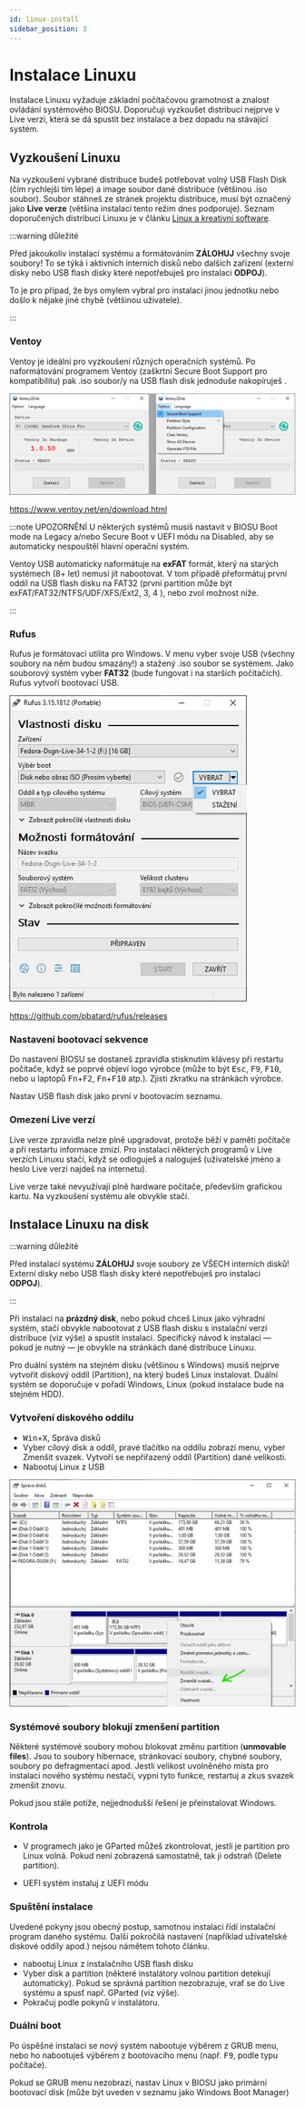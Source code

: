 ```yaml
---
id: linux-install
sidebar_position: 3
---
```


# Instalace Linuxu

Instalace Linuxu vyžaduje základní počítačovou gramotnost a znalost ovládání systémového BIOSU. Doporučuji vyzkoušet distribuci nejprve v Live verzi, která se dá spustit bez instalace a bez dopadu na stávající systém.

## Vyzkoušení Linuxu
Na vyzkoušení vybrané distribuce budeš potřebovat volný USB Flash Disk (čím rychlejší tím lépe) a image soubor dané distribuce (většinou .iso soubor). Soubor stáhneš ze stránek projektu distribuce, musí být označený jako **Live verze** (většina instalací tento režim dnes podporuje). Seznam doporučených distribucí Linuxu je v článku [Linux a kreativní software](linux-distro).

:::warning důležité

Před jakoukoliv instalací systému a formátováním **ZÁLOHUJ** všechny svoje soubory! To se týká i aktivních interních disků nebo dalších zařízení (externí disky nebo USB flash disky které nepotřebuješ pro instalaci **ODPOJ**).

To je pro případ, že bys omylem vybral pro instalaci jinou jednotku nebo došlo k nějaké jiné chybě (většinou uživatele).

:::

### Ventoy

Ventoy je ideální pro vyzkoušení různých operačních systémů. Po naformátování programem Ventoy (zaškrtni Secure Boot Support pro kompatibilitu) pak .iso soubor/y na USB flash disk jednoduše nakopíruješ .

![image](../img/ventoy-da.jpg)

https://www.ventoy.net/en/download.html

:::note UPOZORNĚNÍ
U některých systémů musíš nastavit v BIOSU Boot mode na Legacy a/nebo Secure Boot v UEFI módu na Disabled, aby se automaticky nespouštěl hlavní operační systém.

Ventoy USB automaticky naformátuje na **exFAT** formát, který na starých systémech (8+ let) nemusí jít nabootovat. V tom případě přeformátuj první oddíl na USB flash disku na FAT32 (první partition může být exFAT/FAT32/NTFS/UDF/XFS/Ext2, 3, 4 ), nebo zvol možnost níže.

:::
### Rufus

Rufus je formátovací utilita pro Windows. V menu vyber svoje USB (všechny soubory na něm budou smazány!) a stažený .iso soubor se systémem. Jako souborový systém vyber **FAT32** (bude fungovat i na starších počítačích). Rufus vytvoří bootovací USB.

![image](../img/rufus-da.jpg)

https://github.com/pbatard/rufus/releases

### Nastavení bootovací sekvence
Do nastavení BIOSU se dostaneš zpravidla stisknutím klávesy při restartu počítače, když se poprvé objeví logo výrobce (může to být <kbd>Esc</kbd>, <kbd>F9</kbd>, <kbd>F10</kbd>, nebo u laptopů <kbd>Fn</kbd>+<kbd>F2</kbd>, <kbd>Fn</kbd>+<kbd>F10</kbd> atp.). Zjisti zkratku na stránkách výrobce.

Nastav USB flash disk jako první v bootovacím seznamu.

### Omezení Live verzí
Live verze zpravidla nelze plně upgradovat, protože běží v paměti počítače a při restartu informace zmizí. Pro instalaci některých programů v Live verzích Linuxu stačí, když se odloguješ a naloguješ (uživatelské jméno a heslo Live verzí najdeš na internetu).

Live verze také nevyužívají plně hardware počítače, především grafickou kartu. Na vyzkoušení systému ale obvykle stačí.

## Instalace Linuxu na disk


:::warning důležité

Před instalací systému **ZÁLOHUJ** svoje soubory ze VŠECH interních disků! Externí disky nebo USB flash disky které nepotřebuješ pro instalaci **ODPOJ**).

:::

Při instalaci na **prázdný disk**, nebo pokud chceš Linux jako výhradní systém, stačí obvykle nabootovat z USB flash disku s instalační verzí distribuce (viz výše) a spustit instalaci. Specifický návod k instalaci — pokud je nutný — je obvykle na stránkách dané distribuce Linuxu.

Pro duální systém na stejném disku (většinou s Windows) musíš nejprve vytvořit diskový oddíl (Partition), na který budeš Linux instalovat. Duální systém se doporučuje v pořadí Windows, Linux (pokud instalace bude na stejném HDD).

### Vytvoření diskového oddílu

- <kbd>Win</kbd>+<kbd>X</kbd>, Správa disků
- Vyber cílový disk a oddíl, pravé tlačítko na oddílu zobrazí menu, vyber Zmenšit svazek. Vytvoří se nepřiřazený oddíl (Partition) dané velikosti.
- Nabootuj Linux z USB

![image](../img/linux-disk.jpg)

### Systémové soubory blokují zmenšení partition

Některé systémové soubory mohou blokovat změnu partition (**unmovable files**). Jsou to soubory hibernace, stránkovací soubory, chybné soubory, soubory po defragmentaci apod. Jestli velikost uvolněného místa pro instalaci nového systému nestačí, vypni tyto funkce, restartuj a zkus svazek zmenšit znovu.

Pokud jsou stále potíže, nejjednodušší řešení je přeinstalovat Windows.

### Kontrola

- V programech jako je GParted můžeš zkontrolovat, jestli je partition pro Linux volná. Pokud není zobrazená samostatně, tak ji odstraň (Delete partition).

- UEFI systém instaluj z UEFI módu

### Spuštění instalace

Uvedené pokyny jsou obecný postup, samotnou instalaci řídí instalační program daného systému. Další pokročilá nastavení (například uživatelské diskové oddíly apod.) nejsou námětem tohoto článku.

- nabootuj Linux z instalačního USB flash disku
- Vyber disk a partition (některé instalátory volnou partition detekují automaticky). Pokud se správná partition nezobrazuje, vrať se do Live systému a spusť např. GParted (viz výše).
- Pokračuj podle pokynů v instalátoru.

### Duální boot
Po úspěšné instalaci se nový systém nabootuje výběrem z GRUB menu, nebo ho nabootuješ výběrem z bootovacího menu (např. <kbd>F9</kbd>, podle typu počítače).

Pokud se GRUB menu nezobrazí, nastav Linux v BIOSU jako primární bootovací disk (může být uveden v seznamu jako Windows Boot Manager)
